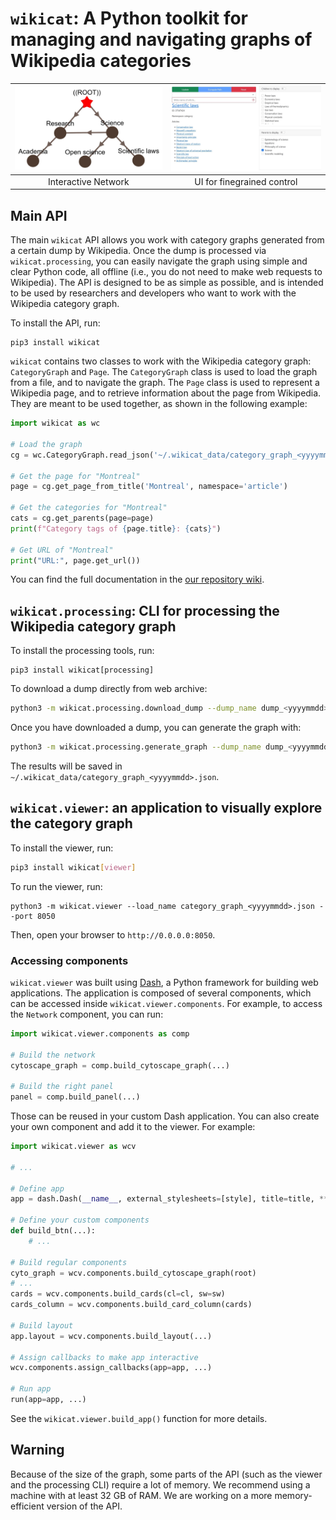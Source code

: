# `wikicat`: A Python toolkit for managing and navigating graphs of Wikipedia categories

| ![](assets/interactive_network.jpg) | ![](assets/ui.jpg) |
|:---:|:---:|
| Interactive Network | UI for finegrained control |


## Main API

The main `wikicat` API allows you work with category graphs generated from a certain dump by Wikipedia. Once the dump is processed via `wikicat.processing`, you can easily navigate the graph using simple and clear Python code, all offline (i.e., you do not need to make web requests to Wikipedia). The API is designed to be as simple as possible, and is intended to be used by researchers and developers who want to work with the Wikipedia category graph.

To install the API, run:

```
pip3 install wikicat
```

`wikicat` contains two classes to work with the Wikipedia category graph: `CategoryGraph` and `Page`. The `CategoryGraph` class is used to load the graph from a file, and to navigate the graph. The `Page` class is used to represent a Wikipedia page, and to retrieve information about the page from Wikipedia. They are meant to be used together, as shown in the following example:

```python
import wikicat as wc

# Load the graph
cg = wc.CategoryGraph.read_json('~/.wikicat_data/category_graph_<yyyymmdd>.json')

# Get the page for "Montreal"
page = cg.get_page_from_title('Montreal', namespace='article')

# Get the categories for "Montreal"
cats = cg.get_parents(page=page)
print(f"Category tags of {page.title}: {cats}")

# Get URL of "Montreal"
print("URL:", page.get_url())
```

You can find the full documentation in the [our repository wiki](https://github.com/xhluca/wikicat/wiki).


## `wikicat.processing`: CLI for processing the Wikipedia category graph

To install the processing tools, run:

```
pip3 install wikicat[processing]
```

To download a dump directly from web archive:

```bash
python3 -m wikicat.processing.download_dump --dump_name dump_<yyyymmdd>.db --year <yyyy> --month <mm> --day <dd>
```

Once you have downloaded a dump, you can generate the graph with:

```bash
python3 -m wikicat.processing.generate_graph --dump_name dump_<yyyymmdd>.db --save_name category_graph_<yyyymmdd>.json
```

The results will be saved in `~/.wikicat_data/category_graph_<yyyymmdd>.json`.


## `wikicat.viewer`: an application to visually explore the category graph

To install the viewer, run:

```bash
pip3 install wikicat[viewer]
```

To run the viewer, run:

```
python3 -m wikicat.viewer --load_name category_graph_<yyyymmdd>.json --port 8050
```

Then, open your browser to `http://0.0.0.0:8050`.

### Accessing components

`wikicat.viewer` was built using [Dash](https://dash.plotly.com/), a Python framework for building web applications. The application is composed of several components, which can be accessed inside `wikicat.viewer.components`. For example, to access the `Network` component, you can run:

```python
import wikicat.viewer.components as comp

# Build the network
cytoscape_graph = comp.build_cytoscape_graph(...)

# Build the right panel
panel = comp.build_panel(...)
```

Those can be reused in your custom Dash application. You can also create your own component and add it to the viewer. For example:

```python
import wikicat.viewer as wcv

# ...

# Define app
app = dash.Dash(__name__, external_stylesheets=[style], title=title, **kwargs)

# Define your custom components
def build_btn(...):
    # ...

# Build regular components
cyto_graph = wcv.components.build_cytoscape_graph(root)
# ...
cards = wcv.components.build_cards(cl=cl, sw=sw)
cards_column = wcv.components.build_card_column(cards)

# Build layout
app.layout = wcv.components.build_layout(...)

# Assign callbacks to make app interactive
wcv.components.assign_callbacks(app=app, ...)

# Run app
run(app=app, ...)
```

See the `wikicat.viewer.build_app()` function for more details.

## Warning

Because of the size of the graph, some parts of the API (such as the viewer and the processing CLI) require a lot of memory. We recommend using a machine with at least 32 GB of RAM. We are working on a more memory-efficient version of the API.